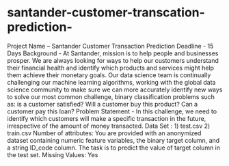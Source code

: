 # santander-customer-transcation-prediction-
Project Name – Santander Customer Transaction Prediction Deadline - 15 Days Background - At Santander, mission is to help people and businesses prosper. We are always looking for ways to help our customers understand their financial health and identify which products and services might help them achieve their monetary goals. Our data science team is continually challenging our machine learning algorithms, working with the global data science community to make sure we can more accurately identify new ways to solve our most common challenge, binary classification problems such as: is a customer satisfied? Will a customer buy this product? Can a customer pay this loan? Problem Statement - In this challenge, we need to identify which customers will make a specific transaction in the future, irrespective of the amount of money transacted. Data Set : 1) test.csv 2) train.csv Number of attributes: You are provided with an anonymized dataset containing numeric feature variables, the binary target column, and a string ID_code column. The task is to predict the value of target column in the test set. Missing Values: Yes
